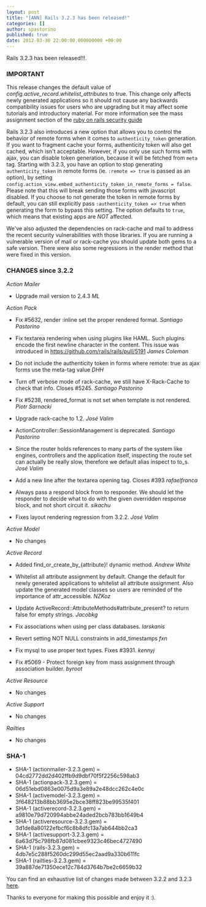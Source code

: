 ```yaml
---
layout: post
title: "[ANN] Rails 3.2.3 has been released!"
categories: []
author: spastorino
published: true
date: 2012-03-30 22:00:00.000000000 +00:00
---
```

Rails 3.2.3 has been released!!!.

### IMPORTANT

This release changes the default value of *config.active_record.whitelist_attributes* to true.  This change only affects newly generated applications so it should not cause any backwards compatibility issues for users who are upgrading but it may affect some tutorials and introductory material. For more information see the mass assignment section of the [ruby on rails security guide][1]

Rails 3.2.3 also introduces a new option that allows you to control the behavior of remote forms when it comes to `authenticity_token` generation. If you want to fragment cache your forms, authenticity token will also get cached, which isn't acceptable. However, if you only use such forms with ajax, you can disable token generation, because it will be fetched from `meta` tag. Starting with 3.2.3, you have an option to stop generating `authenticity_token` in remote forms (ie. `:remote => true` is passed as an option), by setting `config.action_view.embed_authenticity_token_in_remote_forms = false`. Please note that this will break sending those forms with javascript disabled. If you choose to not generate the token in remote forms by default, you can still explicitly pass `:authenticity_token => true` when generating the form to bypass this setting.
The option defaults to `true`, which means that existing apps are *NOT* affected.

We've also adjusted the dependencies on rack-cache and mail to address the recent security vulnerabilities with those libraries. If you are running a vulnerable version of mail or rack-cache you should update both gems to a safe version. There were also some regressions in the render method that were fixed in this version.

[1]: http://guides.rubyonrails.org/security.html#mass-assignment

### CHANGES since 3.2.2

*Action Mailer*

*   Upgrade mail version to 2.4.3 *ML*


*Action Pack*

*   Fix #5632, render :inline set the proper rendered format. *Santiago Pastorino*

*   Fix textarea rendering when using plugins like HAML. Such plugins encode the first newline character in the content. This issue was introduced in https://github.com/rails/rails/pull/5191 *James Coleman*

*   Do not include the authenticity token in forms where remote: true as ajax forms use the meta-tag value *DHH*

*   Turn off verbose mode of rack-cache, we still have X-Rack-Cache to
    check that info. Closes #5245. *Santiago Pastorino*

*   Fix #5238, rendered_format is not set when template is not rendered. *Piotr Sarnacki*

*   Upgrade rack-cache to 1.2. *José Valim*

*   ActionController::SessionManagement is deprecated. *Santiago Pastorino*

*   Since the router holds references to many parts of the system like engines, controllers and the application itself, inspecting the route set can actually be really slow, therefore we default alias inspect to to_s. *José Valim*

*   Add a new line after the textarea opening tag. Closes #393 *rafaelfranca*

*   Always pass a respond block from to responder. We should let the responder to decide what to do with the given overridden response block, and not short circuit it. *sikachu*

*   Fixes layout rendering regression from 3.2.2. *José Valim*


*Active Model*

* No changes


*Active Record*

*   Added find_or_create_by_{attribute}! dynamic method. *Andrew White*

*   Whitelist all attribute assignment by default. Change the default for newly generated applications to whitelist all attribute assignment.  Also update the generated model classes so users are reminded of the importance of attr_accessible. *NZKoz*

*   Update ActiveRecord::AttributeMethods#attribute_present? to return false for empty strings. *Jacobkg*

*   Fix associations when using per class databases. *larskanis*

*   Revert setting NOT NULL constraints in add_timestamps *fxn*

*   Fix mysql to use proper text types. Fixes #3931. *kennyj*

*   Fix #5069 - Protect foreign key from mass assignment through association builder. *byroot*


*Active Resource*

* No changes


*Active Support*

* No changes


*Railties*

* No changes


### SHA-1

* SHA-1 (actionmailer-3.2.3.gem) = 04cd2772dd2d402ffb9d9dbf70f5f2256c598ab3
* SHA-1 (actionpack-3.2.3.gem) = 06d51ebd0863e0075d9a3e89a2e48dcc262c4e0c
* SHA-1 (activemodel-3.2.3.gem) = 3f648213b88bb3695e2bce38ff823be99535f401
* SHA-1 (activerecord-3.2.3.gem) = a9810e79d720994abbe24aded2bcb783bb1649b4
* SHA-1 (activeresource-3.2.3.gem) = 3d1de8a80122efbcf6c8b8dfc13a7ab644bb2ca3
* SHA-1 (activesupport-3.2.3.gem) = 6a63d75c798fb87d081cbee9323c46bec4727490
* SHA-1 (rails-3.2.3.gem) = 4db7e5c288f5260dc299d55ec2aad9a330b611fc
* SHA-1 (railties-3.2.3.gem) = 39a887de71350ece12c784d3764b7be2c6659b32

You can find an exhaustive list of changes made between 3.2.2 and
3.2.3 [here](https://github.com/rails/rails/compare/v3.2.2...v3.2.3).

Thanks to everyone for making this possible and enjoy it :).
